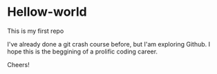 # Hellow-world
This is my first repo

I've already done a git crash course before, but I'am exploring Github.
I hope this is the beggining of a prolific coding career. 

Cheers!
